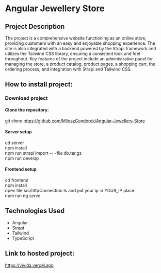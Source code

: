 # Angular Jewellery Store
## Project Description

The project is a comprehensive website functioning as an online store, providing customers with an easy and enjoyable shopping experience. The site is also integrated with a backend powered by the Strapi framework and utilizes the Tailwind CSS library, ensuring a consistent look and feel throughout. Key features of the project include an administrative panel for managing the store, a product catalog, product pages, a shopping cart, the ordering process, and integration with Strapi and Tailwind CSS.

## How to install project:

### Download project
#### Clone the repository:
  git clone https://github.com/MiloszGondorek/Angular-Jewellery-Store

#### Server setup
  cd server <br />
  npm install <br />
  npm run strapi import -- -file db.tar.gz <br />
  npm run develop

#### Frontend setup
  cd frontend <br />
  npm install <br />
  open file src/httpConnection.ts and put your ip in YOUR_IP place. <br />
  npm run ng serve
  
## Technologies Used
- Angular
- Strapi
- Tailwind
- TypeScript

## Link to hosted project:
https://vivida.vercel.app
